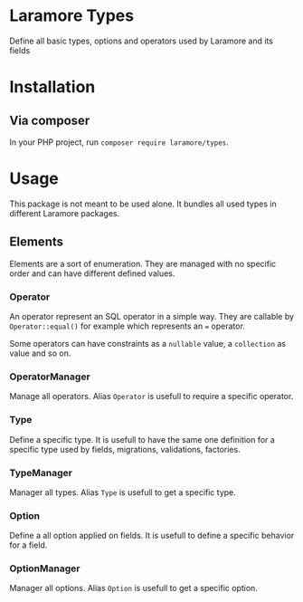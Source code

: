 # Laramore Types

Define all basic types, options and operators used by Laramore and its fields


# Installation
## Via composer

In your PHP project, run `composer require laramore/types`.


# Usage

This package is not meant to be used alone. It bundles all used types in different Laramore packages.

## Elements

Elements are a sort of enumeration. They are managed with no specific order and can have different defined values.

### Operator

An operator represent an SQL operator in a simple way. They are callable by `Operator::equal()` for example which represents an `=` operator.

Some operators can have constraints as a `nullable` value, a `collection` as value and so on.

### OperatorManager

Manage all operators. Alias `Operator` is usefull to require a specific operator.


### Type

Define a specific type. It is usefull to have the same one definition for a specific type used by fields, migrations, validations, factories.

### TypeManager

Manager all types. Alias `Type` is usefull to get a specific type.


### Option

Define a all option applied on fields. It is usefull to define a specific behavior for a field.

### OptionManager

Manager all options. Alias `Option` is usefull to get a specific option.